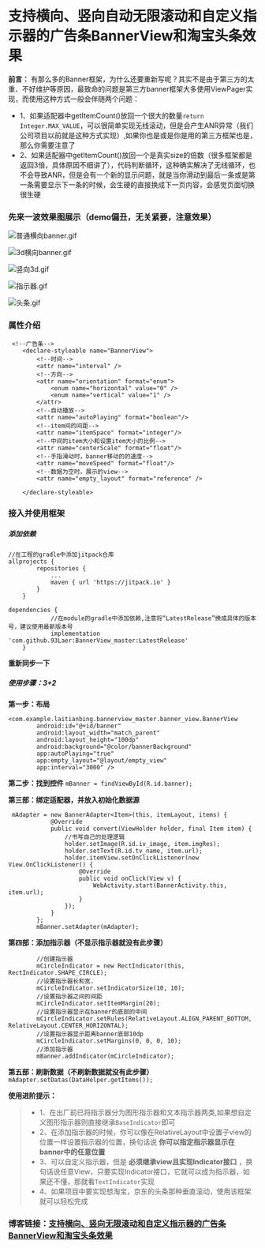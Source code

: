 # 支持横向、竖向自动无限滚动和自定义指示器的广告条BannerView和淘宝头条效果

**前言：** 有那么多的Banner框架，为什么还要重新写呢？其实不是由于第三方的太重、不好维护等原因，最致命的问题是第三方banner框架大多使用ViewPager实现，而使用这种方式一般会伴随两个问题：
- 1、如果适配器中getItemCount()放回一个很大的数量`return  Integer.MAX_VALUE`，可以很简单实现无线滚动，但是会产生ANR异常（我们公司项目以前就是这种方式实现）,如果你也是或是你是用的第三方框架也是，那么你需要注意了
- 2、如果适配器中getItemCount()放回一个是真实size的倍数（很多框架都是返回3倍，具体原因不细讲了），代码判断循环，这种确实解决了无线循环，也不会导致ANR，但是会有一个新的显示问题，就是当你滑动到最后一条或是第一条需要显示下一条的时候，会生硬的直接换成下一页内容，会感觉页面切换很生硬


### 先来一波效果图展示（demo偏丑，无关紧要，注意效果）

![普通横向banner.gif](https://upload-images.jianshu.io/upload_images/1744409-3a714b1aaf6d1f51.gif?imageMogr2/auto-orient/strip)

![3d横向banner.gif](https://upload-images.jianshu.io/upload_images/1744409-62a6c7cd673ad634.gif?imageMogr2/auto-orient/strip)

![竖向3d.gif](https://upload-images.jianshu.io/upload_images/1744409-a02d3f38cc71bb05.gif?imageMogr2/auto-orient/strip)

![指示器.gif](https://upload-images.jianshu.io/upload_images/1744409-75025d8d470a891f.gif?imageMogr2/auto-orient/strip)

![头条.gif](https://upload-images.jianshu.io/upload_images/1744409-ddbde36962ce89e8.gif?imageMogr2/auto-orient/strip)


### 属性介绍
```
 <!--广告条-->
    <declare-styleable name="BannerView">
        <!--时间-->
        <attr name="interval" />
        <!--方向-->
        <attr name="orientation" format="enum">
            <enum name="horizontal" value="0" />
            <enum name="vertical" value="1" />
        </attr>
        <!--自动播放-->
        <attr name="autoPlaying" format="boolean"/>
        <!--item间的间距-->
        <attr name="itemSpace" format="integer"/>
        <!--中间的item大小和设置item大小的比例-->
        <attr name="centerScale" format="float"/>
        <!--手指滑动时，banner移动的的速度-->
        <attr name="moveSpeed" format="float"/>
        <!--数据为空时，展示的view-->
        <attr name="empty_layout" format="reference" />

    </declare-styleable>
```

### 接入并使用框架
##### 添加依赖
```
//在工程的gradle中添加jitpack仓库
allprojects {
		repositories {
			...
			maven { url 'https://jitpack.io' }
		}
	}
```
```
dependencies {
            //在module的gradle中添加依赖,注意将“LatestRelease”换成具体的版本号，建议使用最新版本号
	        implementation 'com.github.93Laer:BannerView_master:LatestRelease'
	}

```
**重新同步一下**
##### 使用步骤：3+2 

**第一步：布局**
```
<com.example.laitianbing.bannerview_master.banner_view.BannerView
        android:id="@+id/banner"
        android:layout_width="match_parent"
        android:layout_height="100dp"
        android:background="@color/bannerBackground"
        app:autoPlaying="true"
        app:empty_layout="@layout/empty_view"
        app:interval="3000" />
```
**第二步：找到控件**
`mBanner = findViewById(R.id.banner);`

**第三部：绑定适配器，并放入初始化数据源**
```
 mAdapter = new BannerAdapter<Item>(this, itemLayout, items) {
            @Override
            public void convert(ViewHolder holder, final Item item) {
                //书写自己的处理逻辑
                holder.setImage(R.id.iv_image, item.imgRes);
                holder.setText(R.id.tv_name, item.url);
                holder.itemView.setOnClickListener(new View.OnClickListener() {
                    @Override
                    public void onClick(View v) {
                        WebActivity.start(BannerActivity.this, item.url);
                    }
                });
            }
        };
        mBanner.setAdapter(mAdapter);
```

**第四部：添加指示器（不显示指示器就没有此步骤）**
```
        //创建指示器
        mCircleIndicator = new RectIndicator(this, RectIndicator.SHAPE_CIRCLE);
        //设置指示器长和宽.
        mCircleIndicator.setIndicatorSize(10, 10);
        //设置指示器之间的间距
        mCircleIndicator.setItemMargin(20);
        //设置指示器显示在banner的底部的中间
        mCircleIndicator.setRules(RelativeLayout.ALIGN_PARENT_BOTTOM, RelativeLayout.CENTER_HORIZONTAL);
        //设置指示器显示距离banner底部10dp
        mCircleIndicator.setMargins(0, 0, 0, 10);
        //添加指示器
        mBanner.addIndicator(mCircleIndicator);
```

**第五部：刷新数据（不刷新数据就没有此步骤）**
`mAdapter.setDatas(DataHelper.getItems());`

**使用进阶提示：**
> - 1、在出厂前已将指示器分为图形指示器和文本指示器两类,如果想自定义图形指示器则直接继承`BaseIndicator`即可
> - 2、在添加指示器的时候，你可以像在RelativeLayout中设置子view的位置一样设置指示器的位置，换句话说 **你可以指定指示器显示在banner中的任意位置**
> - 3、可以自定义指示器，但是 **必须继承view且实现Indicator接口** ，换句话说任意View，只要实现Indicator接口，它就可以成为指示器，如果还不懂，那就看`TextIndicator`实现
> - 4、如果项目中要实现想淘宝，京东的头条那种垂直滚动，使用该框架就可以轻松完成


### 博客链接：[支持横向、竖向无限滚动和自定义指示器的广告条BannerView和淘宝头条效果](https://www.jianshu.com/p/c700ddb0a859)
